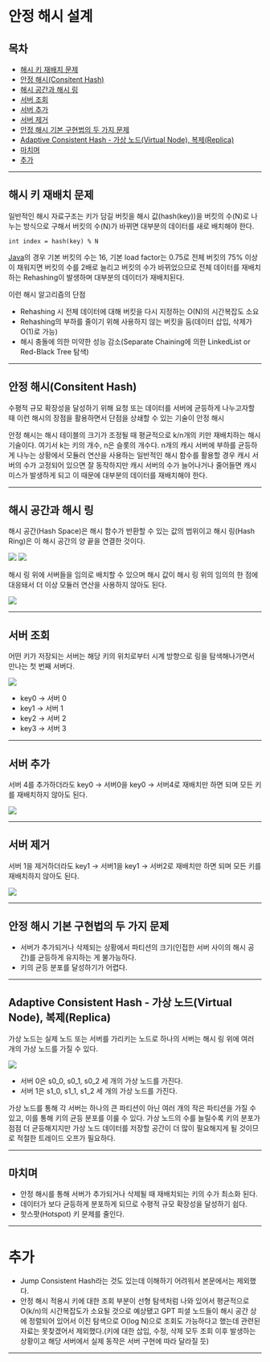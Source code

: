 # 안정 해시 설계

## 목차

- [해시 키 재배치 문제](#해시-키-재배치-문제)
- [안정 해시(Consitent Hash)](#안정-해시consitent-hash)
- [해시 공간과 해시 링](#해시-공간과-해시-링)
- [서버 조회](#서버-조회)
- [서버 추가](#서버-추가)
- [서버 제거](#서버-제거)
- [안정 해시 기본 구현법의 두 가지 문제](#안정-해시-기본-구현법의-두-가지-문제)
- [Adaptive Consistent Hash - 가상 노드(Virtual Node), 복제(Replica)](#adaptive-consistent-hash---가상-노드virtual-node-복제replica)
- [마치며](#마치며)
- [추가](#추가)

---

## 해시 키 재배치 문제

일반적인 해시 자료구조는 키가 담길 버킷을 해시 값(hash(key))을 버킷의 수(N)로 나누는 방식으로 구해서 버킷의 수(N)가 바뀌면 대부분의 데이터를 새로 배치해야 한다.

```
int index = hash(key) % N
```

[Java](https://docs.oracle.com/en/java/javase/21/docs/api/java.base/java/util/HashMap.html)의 경우 기본 버킷의 수는 16, 기본 load factor는 0.75로 전체 버킷의 75% 이상이 채워지면 버킷의 수를 2배로 늘리고 버킷의 수가 바뀌었으므로 전체 데이터를 재배치하는 Rehashing이 발생하며 대부분의 데이터가 재배치된다.

이런 해시 알고리즘의 단점

- Rehashing 시 전체 데이터에 대해 버킷을 다시 지정하는 O(N)의 시간복잡도 소요
- Rehashing의 부하를 줄이기 위해 사용하지 않는 버킷을 둠(데이터 삽입, 삭제가 O(1)로 가능)
- 해시 충돌에 의한 미약한 성능 감소(Separate Chaining에 의한 LinkedList or Red-Black Tree 탐색)

---

## 안정 해시(Consitent Hash)

수평적 규모 확장성을 달성하기 위해 요청 또는 데이터를 서버에 균등하게 나누고자할 때 이런 해시의 장점을 활용하면서 단점을 상쇄할 수 있는 기술이 안정 해시

안정 해시는 해시 테이블의 크기가 조정될 때 평균적으로 k/n개의 키만 재배치하는 해시 기술이다. 여기서 k는 키의 개수, n은 슬롯의 개수다. n개의 캐시 서버에 부하를 균등하게 나누는 상황에서 모듈러 연산을 사용하는 일반적인 해시 함수를 활용할 경우 캐시 서버의 수가 고정되어 있으면 잘 동작하지만 캐시 서버의 수가 늘어나거나 줄어들면 캐시 미스가 발생하게 되고 이 때문에 대부분의 데이터를 재배치해야 한다.

---

## 해시 공간과 해시 링

해시 공간(Hash Space)은 해시 함수가 반환할 수 있는 값의 범위이고 해시 링(Hash Ring)은 이 해시 공간의 양 끝을 연결한 것이다.

![](./assets/photo1.png)
![](./assets/photo2.png)

해시 링 위에 서버들을 임의로 배치할 수 있으며 해시 값이 해시 링 위의 임의의 한 점에 대응돼서 더 이상 모듈러 연산을 사용하지 않아도 된다.

![](./assets/photo3.png)

---

## 서버 조회

어떤 키가 저장되는 서버는 해당 키의 위치로부터 시계 방향으로 링을 탐색해나가면서 만나는 첫 번째 서버다.

![](./assets/photo4.png)

- key0 -> 서버 0
- key1 -> 서버 1
- key2 -> 서버 2
- key3 -> 서버 3

---

## 서버 추가

서버 4를 추가하더라도 key0 -> 서버0을 key0 -> 서버4로 재배치만 하면 되며 모든 키를 재배치하지 않아도 된다.

![](./assets/photo5.png)

---

## 서버 제거

서버 1을 제거하더라도 key1 -> 서버1을 key1 -> 서버2로 재배치만 하면 되며 모든 키를 재배치하지 않아도 된다.

![](./assets/photo6.png)

---

## 안정 해시 기본 구현법의 두 가지 문제

- 서버가 추가되거나 삭제되는 상황에서 파티션의 크기(인접한 서버 사이의 해시 공간)를 균등하게 유지하는 게 불가능하다.
- 키의 균등 분포를 달성하기가 어렵다.

---

## Adaptive Consistent Hash - 가상 노드(Virtual Node), 복제(Replica)

가상 노드는 실제 노드 또는 서버를 가리키는 노드로 하나의 서버는 해시 링 위에 여러 개의 가상 노드를 가질 수 있다.

![](./assets/photo7.png)

- 서버 0은 s0_0, s0_1, s0_2 세 개의 가상 노드를 가진다.
- 서버 1은 s1_0, s1_1, s1_2 세 개의 가상 노드를 가진다.

가상 노드를 통해 각 서버는 하나의 큰 파티션이 아닌 여러 개의 작은 파티션을 가질 수 있고, 이를 통해 키의 균등 분포를 이룰 수 있다. 가상 노드의 수를 늘릴수록 키의 분포가 점점 더 균등해지지만 가상 노드 데이터를 저장할 공간이 더 많이 필요해지게 될 것이므로 적절한 트레이드 오프가 필요하다.

---

## 마치며

- 안정 해시를 통해 서버가 추가되거나 삭제될 때 재배치되는 키의 수가 최소화 된다.
- 데이터가 보다 균등하게 분포하게 되므로 수평적 규모 확장성을 달성하기 쉽다.
- 핫스팟(Hotspot) 키 문제를 줄인다.

---

# 추가

- Jump Consistent Hash라는 것도 있는데 이해하기 어려워서 본문에서는 제외했다.
- 안정 해시 적용시 키에 대한 조회 부분이 선형 탐색처럼 나와 있어서 평균적으로 O(k/n)의 시간복잡도가 소요될 것으로 예상됐고 GPT 피셜 노드들이 해시 공간 상에 정렬되어 있어서 이진 탐색으로 O(log N)으로 조회도 가능하다고 했는데 관련된 자료는 못찾겠어서 제외했다.(키에 대한 삽입, 수정, 삭제 모두 조회 이후 발생하는 상황이고 해당 서버에서 실제 동작은 서버 구현에 따라 달라질 듯)

---
